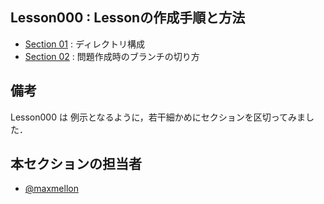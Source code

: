 Lesson000 : Lessonの作成手順と方法
---

- [Section 01](./section01.md) : ディレクトリ構成
- [Section 02](./section02.md) : 問題作成時のブランチの切り方


備考
---
Lesson000 は 例示となるように，若干細かめにセクションを区切ってみました．

本セクションの担当者
---
- [@maxmellon](https://github.com/MaxMEllon)


